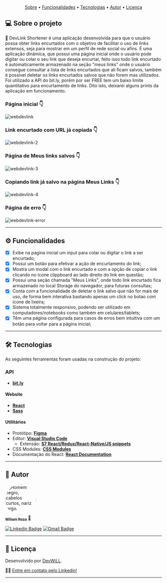 </h4>
<p align="center">
 <a href="#-sobre-o-projeto">Sobre</a> •
 <a href="#-funcionalidades">Funcionalidades</a> • 
 <a href="#-tecnologias">Tecnologias</a> •
 <a href="#-autor">Autor</a> • 
 <a href="#user-content--licença">Licença</a>
</p>



## 💻 Sobre o projeto

🚀 DevLink Shortener é uma aplicação desenvolvida para que o usuário possa obter links encurtados com o objetivo de facilitar o uso de links extensos, seja para mostrar em um perfil de rede social ou afins. É uma aplicação dinâmica, que possui uma página inicial onde o usuário pode digitar ou colar o seu link que deseja encurtar, feito isso todo link encurtado é automaticamente armazenado na seção "meus links" onde o usuário consegue consultar a lista de links encurtados que ali ficam salvos, também é possivel deletar os links encurtados salvos que não forem mas utilizados. Foi utilizado a API do bit.ly, porém por ser FREE tem um baixo limite quantitativo para encurtamento de links. Dito isto, deixarei alguns prints da aplicação em funcionamento.

### Página inicial :point_down:
![webdevlink](https://github.com/devfrontwill/devlink-shortener/assets/106280899/200368c9-0d6c-4f93-85de-64c7ff221c62)
### Link encurtado com URL já copiada :point_down:
![webdevlink-2](https://github.com/devfrontwill/devlink-shortener/assets/106280899/f3657295-7047-4231-af94-2f40c6d19ca6)
### Página de Meus links salvos :point_down:
![webdevlink-3](https://github.com/devfrontwill/devlink-shortener/assets/106280899/e8820445-283c-4f21-a063-748b7a4b4918)
### Copiando link já salvo na página Meus Links :point_down:
![webdevlink-4](https://github.com/devfrontwill/devlink-shortener/assets/106280899/09ab98e3-3447-44b3-a6e4-37a296fbce3b)
### Página de erro :point_down:
![webdevlink-error](https://github.com/devfrontwill/devlink-shortener/assets/106280899/10451b61-190f-450e-a305-275ee7c2e48b)



---

## ⚙️ Funcionalidades

- [x] Exibe na pagina inicial um input para colar ou digitar o link a ser encurtado;
- [x] Possui um botão para efetivar a ação de encurtamento do link;
- [x] Mostra um modal com o link encurtado e com a opção de copiar o link clicando no ícone clippboard ao lado direito do link em questão;
- [x] Possui uma seção chamada "Meus Links", onde todo link encurtado fica armazenado no local Storage do navegador, para futuras consultas;
- [x] Conta com a funcionalidade de deletar o link salvo que não for mais de uso, de forma bem  interativa bastando apenas um click no botao com ícone de lixeira;
- [x] Sistema totalmente responsivo, podendo ser utilizado em computadores/notebooks como também em celulares/tablets;
- [x] Têm uma página configurada para casos de erros bem intuitiva com um botão para voltar para a página inicial; 

---

## 🛠 Tecnologias

As seguintes ferramentas foram usadas na construção do projeto:

### **API**

- **[bit.ly](https://dev.bitly.com/)**

#### **Website**

- **[React](https://reactjs.org/)**
- **[Sass](https://sass-lang.com/)**

#### **Utilitários**

- Protótipo: **[Figma](https://www.figma.com/)** 
- Editor: **[Visual Studio Code](https://code.visualstudio.com/)**
  - Extensão: **[S7 React/Redux/React-Native/JS snippets](https://marketplace.visualstudio.com/items?itemName=dsznajder.es7-react-js-snippets)**
- CSS Modules: **[CSS Modules](https://github.com/css-modules/css-modules)**
- Documentação do React: **[React Documentation](https://create-react-app.dev/docs/adding-a-stylesheet/)**

---

## 🦸 Autor

<a href="https://www.instagram.com/wiliam.rozza/">
 <img style="border-radius: 50%;" src="https://avatars.githubusercontent.com/u/106280899?s=400&u=c99561d67e121d4546768802a0b8e93491c9775a&v=4" width="100px;" alt="Homem negro, cabelos curtos, nariz largo."/>
 <br />
 <sub><b>Wiliam Roza</b></sub></a> <a href="https://www.linkedin.com/in/devfrontwill/" title="Meu Perfil">🚀</a>
 <br />

[![Linkedin Badge](https://img.shields.io/badge/-WiliamRoza-blue?style=flat-square&logo=Linkedin&logoColor=white&link=https://www.linkedin.com/in/devfrontwill/)](https://www.linkedin.com/in/devfrontwill/)
[![Gmail Badge](https://img.shields.io/badge/-contato.devfrontwill@gmail.com-c14438?style=flat-square&logo=Gmail&logoColor=white&link=mailto:contato.devfrontwill@gmail.com)](mailto:contato.devfrontwill@gmail.com)

---

## 📝 Licença

Desenvolvido por [DevWiLL](https://github.com/devfrontwill).

👋🏽 [Entre em contato pelo Linkedin!](https://www.linkedin.com/in/devfrontwill/)

---
